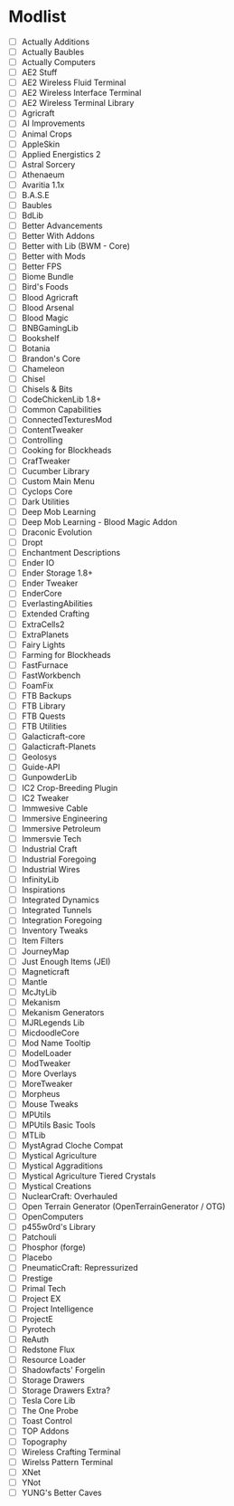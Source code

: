 # Modlist

- [ ] Actually Additions
- [ ] Actually Baubles
- [ ] Actually Computers
- [ ] AE2 Stuff
- [ ] AE2 Wireless Fluid Terminal
- [ ] AE2 Wireless Interface Terminal
- [ ] AE2 Wireless Terminal Library
- [ ] Agricraft
- [ ] AI Improvements
- [ ] Animal Crops
- [ ] AppleSkin
- [ ] Applied Energistics 2
- [ ] Astral Sorcery
- [ ] Athenaeum
- [ ] Avaritia 1.1x
- [ ] B.A.S.E
- [ ] Baubles
- [ ] BdLib
- [ ] Better Advancements
- [ ] Better With Addons
- [ ] Better with Lib (BWM - Core)
- [ ] Better with Mods
- [ ] Better FPS
- [ ] Biome Bundle
- [ ] Bird's Foods
- [ ] Blood Agricraft
- [ ] Blood Arsenal
- [ ] Blood Magic
- [ ] BNBGamingLib
- [ ] Bookshelf
- [ ] Botania
- [ ] Brandon's Core
- [ ] Chameleon
- [ ] Chisel
- [ ] Chisels & Bits
- [ ] CodeChickenLib 1.8+
- [ ] Common Capabilities
- [ ] ConnectedTexturesMod
- [ ] ContentTweaker
- [ ] Controlling
- [ ] Cooking for Blockheads
- [ ] CrafTweaker
- [ ] Cucumber Library
- [ ] Custom Main Menu
- [ ] Cyclops Core
- [ ] Dark Utilities
- [ ] Deep Mob Learning
- [ ] Deep Mob Learning - Blood Magic Addon
- [ ] Draconic Evolution
- [ ] Dropt
- [ ] Enchantment Descriptions
- [ ] Ender IO
- [ ] Ender Storage 1.8+
- [ ] Ender Tweaker
- [ ] EnderCore
- [ ] EverlastingAbilities
- [ ] Extended Crafting
- [ ] ExtraCells2
- [ ] ExtraPlanets
- [ ] Fairy Lights
- [ ] Farming for Blockheads
- [ ] FastFurnace
- [ ] FastWorkbench
- [ ] FoamFix
- [ ] FTB Backups
- [ ] FTB Library
- [ ] FTB Quests
- [ ] FTB Utilities
- [ ] Galacticraft-core
- [ ] Galacticraft-Planets
- [ ] Geolosys
- [ ] Guide-API
- [ ] GunpowderLib
- [ ] IC2 Crop-Breeding Plugin
- [ ] IC2 Tweaker
- [ ] Immwesive Cable
- [ ] Immersive Engineering
- [ ] Immersive Petroleum
- [ ] Immersvie Tech
- [ ] Industrial Craft
- [ ] Industrial Foregoing
- [ ] Industrial Wires
- [ ] InfinityLib
- [ ] Inspirations
- [ ] Integrated Dynamics
- [ ] Integrated Tunnels
- [ ] Integration Foregoing
- [ ] Inventory Tweaks
- [ ] Item Filters
- [ ] JourneyMap
- [ ] Just Enough Items (JEI)
- [ ] Magneticraft
- [ ] Mantle
- [ ] McJtyLib
- [ ] Mekanism 
- [ ] Mekanism Generators
- [ ] MJRLegends Lib
- [ ] MicdoodleCore
- [ ] Mod Name Tooltip
- [ ] ModelLoader
- [ ] ModTweaker
- [ ] More Overlays
- [ ] MoreTweaker
- [ ] Morpheus
- [ ] Mouse Tweaks
- [ ] MPUtils
- [ ] MPUtils Basic Tools
- [ ] MTLib
- [ ] MystAgrad Cloche Compat
- [ ] Mystical Agriculture
- [ ] Mystical Aggraditions
- [ ] Mystical Agriculture Tiered Crystals
- [ ] Mystical Creations
- [ ] NuclearCraft: Overhauled
- [ ] Open Terrain Generator (OpenTerrainGenerator / OTG)
- [ ] OpenComputers
- [ ] p455w0rd's Library
- [ ] Patchouli
- [ ] Phosphor (forge)
- [ ] Placebo
- [ ] PneumaticCraft: Repressurized
- [ ] Prestige
- [ ] Primal Tech
- [ ] Project EX
- [ ] Project Intelligence
- [ ] ProjectE
- [ ] Pyrotech
- [ ] ReAuth
- [ ] Redstone Flux
- [ ] Resource Loader
- [ ] Shadowfacts' Forgelin
- [ ] Storage Drawers
- [ ] Storage Drawers Extra?
- [ ] Tesla Core Lib
- [ ] The One Probe
- [ ] Toast Control
- [ ] TOP Addons
- [ ] Topography
- [ ] Wireless Crafting Terminal
- [ ] Wirelss Pattern Terminal
- [ ] XNet
- [ ] YNot
- [ ] YUNG's Better Caves